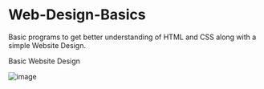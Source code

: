 # Web-Design-Basics
Basic programs to get better understanding of HTML and CSS along with a simple Website Design.

Basic Website Design

![image](https://user-images.githubusercontent.com/81171535/114650116-4b5e5900-9cff-11eb-851e-a90a7453ab99.png)


